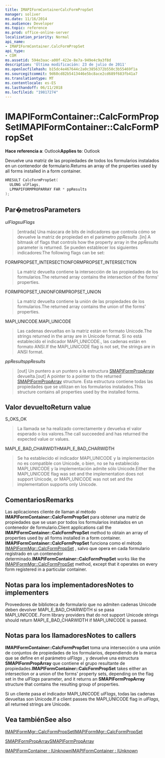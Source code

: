```yaml
---
title: IMAPIFormContainerCalcFormPropSet
manager: soliver
ms.date: 11/16/2014
ms.audience: Developer
ms.topic: reference
ms.prod: office-online-server
localization_priority: Normal
api_name:
- IMAPIFormContainer.CalcFormPropSet
api_type:
- COM
ms.assetid: 594e3aac-a00f-422e-8e7a-949e4c9a3f8d
description: 'Última modificación: 23 de julio de 2011'
ms.openlocfilehash: b15dc4e467644c2a0c3856372b550c3b55469f1a
ms.sourcegitcommit: 9d60cd82b5413446e5bc8ace2cd689f683fb41a7
ms.translationtype: MT
ms.contentlocale: es-ES
ms.lasthandoff: 06/11/2018
ms.locfileid: "19817274"
---
```

# <a name="imapiformcontainercalcformpropset"></a><span data-ttu-id="3f11d-103">IMAPIFormContainer::CalcFormPropSet</span><span class="sxs-lookup"><span data-stu-id="3f11d-103">IMAPIFormContainer::CalcFormPropSet</span></span>

  
  
<span data-ttu-id="3f11d-104">**Hace referencia a**: Outlook</span><span class="sxs-lookup"><span data-stu-id="3f11d-104">**Applies to**: Outlook</span></span> 
  
<span data-ttu-id="3f11d-105">Devuelve una matriz de las propiedades de todos los formularios instalados en un contenedor de formulario.</span><span class="sxs-lookup"><span data-stu-id="3f11d-105">Returns an array of the properties used by all forms installed in a form container.</span></span>
  
```cpp
HRESULT CalcFormPropSet(
  ULONG ulFlags,
  LPMAPIFORMPROPARRAY FAR * ppResults
);
```

## <a name="parameters"></a><span data-ttu-id="3f11d-106">Par�metros</span><span class="sxs-lookup"><span data-stu-id="3f11d-106">Parameters</span></span>

 <span data-ttu-id="3f11d-107">_ulFlags_</span><span class="sxs-lookup"><span data-stu-id="3f11d-107">_ulFlags_</span></span>
  
> <span data-ttu-id="3f11d-108">[entrada] Una máscara de bits de indicadores que controla cómo se devuelve la matriz de propiedad en el parámetro _ppResults_ .</span><span class="sxs-lookup"><span data-stu-id="3f11d-108">[in] A bitmask of flags that controls how the property array in the  _ppResults_ parameter is returned.</span></span> <span data-ttu-id="3f11d-109">Se pueden establecer los siguientes indicadores:</span><span class="sxs-lookup"><span data-stu-id="3f11d-109">The following flags can be set:</span></span> 
    
<span data-ttu-id="3f11d-110">FORMPROPSET_INTERSECTION</span><span class="sxs-lookup"><span data-stu-id="3f11d-110">FORMPROPSET_INTERSECTION</span></span> 
  
> <span data-ttu-id="3f11d-111">La matriz devuelta contiene la intersección de las propiedades de los formularios.</span><span class="sxs-lookup"><span data-stu-id="3f11d-111">The returned array contains the intersection of the forms' properties.</span></span>
    
<span data-ttu-id="3f11d-112">FORMPROPSET_UNION</span><span class="sxs-lookup"><span data-stu-id="3f11d-112">FORMPROPSET_UNION</span></span> 
  
> <span data-ttu-id="3f11d-113">La matriz devuelta contiene la unión de las propiedades de los formularios.</span><span class="sxs-lookup"><span data-stu-id="3f11d-113">The returned array contains the union of the forms' properties.</span></span>
    
<span data-ttu-id="3f11d-114">MAPI_UNICODE.</span><span class="sxs-lookup"><span data-stu-id="3f11d-114">MAPI_UNICODE</span></span> 
  
> <span data-ttu-id="3f11d-115">Las cadenas devueltas en la matriz están en formato Unicode.</span><span class="sxs-lookup"><span data-stu-id="3f11d-115">The strings returned in the array are in Unicode format.</span></span> <span data-ttu-id="3f11d-116">Si no está establecido el indicador MAPI_UNICODE., las cadenas están en formato ANSI.</span><span class="sxs-lookup"><span data-stu-id="3f11d-116">If the MAPI_UNICODE flag is not set, the strings are in ANSI format.</span></span>
    
 <span data-ttu-id="3f11d-117">_ppResults_</span><span class="sxs-lookup"><span data-stu-id="3f11d-117">_ppResults_</span></span>
  
> <span data-ttu-id="3f11d-118">[out] Un puntero a un puntero a la estructura [SMAPIFormPropArray](smapiformproparray.md) devuelta.</span><span class="sxs-lookup"><span data-stu-id="3f11d-118">[out] A pointer to a pointer to the returned [SMAPIFormPropArray](smapiformproparray.md) structure.</span></span> <span data-ttu-id="3f11d-119">Esta estructura contiene todas las propiedades que se utilizan en los formularios instalados.</span><span class="sxs-lookup"><span data-stu-id="3f11d-119">This structure contains all properties used by the installed forms.</span></span> 
    
## <a name="return-value"></a><span data-ttu-id="3f11d-120">Valor devuelto</span><span class="sxs-lookup"><span data-stu-id="3f11d-120">Return value</span></span>

<span data-ttu-id="3f11d-121">S_OK</span><span class="sxs-lookup"><span data-stu-id="3f11d-121">S_OK</span></span> 
  
> <span data-ttu-id="3f11d-122">La llamada se ha realizado correctamente y devuelva el valor esperado o los valores.</span><span class="sxs-lookup"><span data-stu-id="3f11d-122">The call succeeded and has returned the expected value or values.</span></span>
    
<span data-ttu-id="3f11d-123">MAPI_E_BAD_CHARWIDTH</span><span class="sxs-lookup"><span data-stu-id="3f11d-123">MAPI_E_BAD_CHARWIDTH</span></span> 
  
> <span data-ttu-id="3f11d-124">Se ha establecido el indicador MAPI_UNICODE y la implementación no es compatible con Unicode, o bien, no se ha establecido MAPI_UNICODE y la implementación admite sólo Unicode.</span><span class="sxs-lookup"><span data-stu-id="3f11d-124">Either the MAPI_UNICODE flag was set and the implementation does not support Unicode, or MAPI_UNICODE was not set and the implementation supports only Unicode.</span></span>
    
## <a name="remarks"></a><span data-ttu-id="3f11d-125">Comentarios</span><span class="sxs-lookup"><span data-stu-id="3f11d-125">Remarks</span></span>

<span data-ttu-id="3f11d-126">Las aplicaciones cliente de llaman al método **IMAPIFormContainer::CalcFormPropSet** para obtener una matriz de propiedades que se usan por todos los formularios instalados en un contenedor de formulario.</span><span class="sxs-lookup"><span data-stu-id="3f11d-126">Client applications call the **IMAPIFormContainer::CalcFormPropSet** method to obtain an array of properties used by all forms installed in a form container.</span></span> <span data-ttu-id="3f11d-127">**IMAPIFormContainer::CalcFormPropSet** funciona como el método [IMAPIFormMgr::CalcFormPropSet](imapiformmgr-calcformpropset.md) , salvo que opera en cada formulario registrado en un contenedor determinado.</span><span class="sxs-lookup"><span data-stu-id="3f11d-127">**IMAPIFormContainer::CalcFormPropSet** works like the [IMAPIFormMgr::CalcFormPropSet](imapiformmgr-calcformpropset.md) method, except that it operates on every form registered in a particular container.</span></span> 
  
## <a name="notes-to-implementers"></a><span data-ttu-id="3f11d-128">Notas para los implementadores</span><span class="sxs-lookup"><span data-stu-id="3f11d-128">Notes to implementers</span></span>

<span data-ttu-id="3f11d-129">Proveedores de biblioteca de formulario que no admiten cadenas Unicode deben devolver MAPI_E_BAD_CHARWIDTH si se pasa MAPI_UNICODE..</span><span class="sxs-lookup"><span data-stu-id="3f11d-129">Form library providers that do not support Unicode strings should return MAPI_E_BAD_CHARWIDTH if MAPI_UNICODE is passed.</span></span>
  
## <a name="notes-to-callers"></a><span data-ttu-id="3f11d-130">Notas para los llamadores</span><span class="sxs-lookup"><span data-stu-id="3f11d-130">Notes to callers</span></span>

 <span data-ttu-id="3f11d-131">**IMAPIFormContainer::CalcFormPropSet** toma una intersección o una unión de conjuntos de propiedades de los formularios, dependiendo de la marca que se define en el parámetro _ulFlags_ , y devuelve una estructura **SMAPIFormPropArray** que contiene el grupo resultante de propiedades.</span><span class="sxs-lookup"><span data-stu-id="3f11d-131">**IMAPIFormContainer::CalcFormPropSet** takes either an intersection or a union of the forms' property sets, depending on the flag set in the  _ulFlags_ parameter, and it returns an **SMAPIFormPropArray** structure that contains the resulting group of properties.</span></span> 
  
<span data-ttu-id="3f11d-132">Si un cliente pasa el indicador MAPI_UNICODE _ulFlags_, todas las cadenas devueltas son Unicode.</span><span class="sxs-lookup"><span data-stu-id="3f11d-132">If a client passes the MAPI_UNICODE flag in  _ulFlags_, all returned strings are Unicode.</span></span>
  
## <a name="see-also"></a><span data-ttu-id="3f11d-133">Vea también</span><span class="sxs-lookup"><span data-stu-id="3f11d-133">See also</span></span>



[<span data-ttu-id="3f11d-134">IMAPIFormMgr::CalcFormPropSet</span><span class="sxs-lookup"><span data-stu-id="3f11d-134">IMAPIFormMgr::CalcFormPropSet</span></span>](imapiformmgr-calcformpropset.md)
  
[<span data-ttu-id="3f11d-135">SMAPIFormPropArray</span><span class="sxs-lookup"><span data-stu-id="3f11d-135">SMAPIFormPropArray</span></span>](smapiformproparray.md)
  
[<span data-ttu-id="3f11d-136">IMAPIFormContainer : IUnknown</span><span class="sxs-lookup"><span data-stu-id="3f11d-136">IMAPIFormContainer : IUnknown</span></span>](imapiformcontaineriunknown.md)

